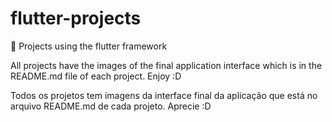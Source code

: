 # flutter-projects
:dart: Projects using the flutter framework

All projects have the images of the final application interface which is in the README.md file of each project. Enjoy :D 

Todos os projetos tem imagens da interface final da aplicação que está no arquivo README.md de cada projeto. Aprecie :D
